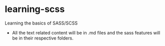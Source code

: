 # learning-scss

Learning the basics of SASS/SCSS

- All the text related content will be in .md files and the sass features will be in their respective folders.
